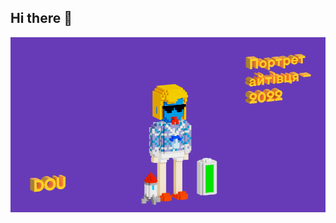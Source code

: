 ## Hi there 👋
![My portret 2024](https://github.com/JuliaGalich/JuliaGalich/blob/main/my-portrait-2022.png)

